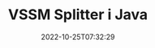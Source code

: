 ---
############################# Static ############################
layout: "auto-gen-merger"
date: 2022-10-25T07:32:29
draft: false
otherformats: dotm dotx epub html mht mhtml odp ods odt one otp ott pdf pps ppsx ppt

############################# Head ############################
head_title: "Opdel VSSM i flere filer i Java"
head_description: "Opdel en enkelt VSSM-fil i flere filer baseret på sidetal, sideintervaller, lige eller ulige sider ved hjælp af Documents Merger API."

############################# Header ############################
title: "VSSM Splitter i Java"
description: "Opdel VSSM med et par linjer med Java-kode."
bg_image: "https://cms.admin.containerize.com/templates/aspose/App_Themes/V3/images/bg/header1.png"
bg_overlay: false
button:
    enable: true
    icon: "fas fa-arrow-down"
    label: "Download gratis prøveversion"
    link: "https://downloads.groupdocs.com/merger/java"

############################# SubMenu ############################
submenu:
    enable: true

    left:
        img_alt: "GroupDocs.Merger for Java"
        image: "https://cms.admin.containerize.com/templates/groupdocs/images/product-logos/90x90-noborder/groupdocs-merger-java.png"
        product: "GroupDocs.Merger"
        platform: "Java"

    middle:
        button:

            # button loop
            - link: "https://apireference.groupdocs.com/merger/java"
              text: "API-reference"

            # button loop
            - link: "https://github.com/groupdocs-merger"
              text: "Kode eksempler"

            # button loop
            - link: "https://products.groupdocs.app/merger/family"
              text: "Live demoer"

            # button loop
            - link: "https://purchase.groupdocs.com/pricing/merger/java"
              text: "Prissætning"

    right:
        link_download: "https://downloads.groupdocs.com/merger"
        link_learn: "https://docs.groupdocs.com/merger/java"
        link_buy: "https://purchase.groupdocs.com"

############################# About ############################
about:
    enable: true
    title: "Om GroupDocs.Merger for Java API"
    content: |
        [GroupDocs.Merger for Java](/da/merger/java/) bibliotek tilbyder en enkel løsning til sikkert at flette og opdele mellem en lang række dokumentformater, herunder PDF, Microsoft Office (Word, Excel, PowerPoint, OneNote), OpenDocument, HTML, billeder og mange andre i Java-applikationer. Ved blot at tilføje et par linjer af koden kan du udføre adskillige dokumenthandlinger, såsom flyt, fjern, roter, swap, udtræk eller ændring af retningen af ​​sider i dokumenterne. Documents Merging API understøtter også forhåndsvisning af dokumentsider som et billede for at analysere dokumentstrukturen, formateringen og indholdet på siden.
        
        GroupDocs.Merger API er det rigtige valg til virksomhedsløsninger, som har brug for filopdelingsfunktioner. Disse API'er er godt understøttet på alle større operativsystemer og platforme, inklusive J2SE 7.0 (1.7), J2SE 8.0 (1.8), Java 10.

############################# Steps ############################
steps:
    enable: true
    title_left: "Opdel VSSM fil efter sider i Java"
    content_left: |
        [GroupDocs.Merger for Java](/da/merger/java/) gør det nemt for Java-udviklere at opdele en enkelt VSSM-fil i flere resulterende filer ved at implementere en få nemme trin.
        
        * Initialiser **SplitOptions** med outputfilstiformat.
        * Opret ny forekomst af **Merger** og videregiv kildedokumentstien som en konstruktørparameter.
        * Kald **split** og send **SplitOptions**-objektet for at gemme resulterende dokumenter.

    title_right: "Systemkrav"
    content_right: |
        GroupDocs.Merger for Java API'er understøttes på alle større platforme og operativsystemer. Før du udfører koden nedenfor, skal du sørge for, at du har følgende forudsætninger installeret på dit system.

        * Operativsystemer: Microsoft Windows, Linux, MacOS
        * Udviklingsmiljøer: NetBeans, IntelliJ IDEA, Eclipse
        * Rammer: J2SE 7.0 (1.7), J2SE 8.0 (1.8), Java 10
        * Download den seneste version af GroupDocs.Merger for Java fra [Maven](https://repository.groupdocs.com/webapp/#/artifacts/browse/tree/General/repo/com/groupdocs/groupdocs-merger)
         
    code: |
     {{% merger/additional-styles %}}
     {{< merger/code-merger title="Sådan opdeles VSSM fil ved hjælp af Java eksempelkode">}}

        ```java    
        // Opdel VSSM fil ved hjælp af GroupDocs.Merger for Java API
        String filePath = "input.vssm";
        String filePathOut = "output.vssm";
        
        // Initialiser SplitOptions-klassen med outputfilstiformat
        SplitOptions splitOptions = new SplitOptions(filePathOut, new int[] { 3, 6, 8 });

        // Instantiér fusion med input VSSM dokument
        Merger merger = new Merger(filePath);

        // Kald split-metoden og send SplitOptions-objektet for at gemme resulterende dokumenter
        merger.split(splitOptions);
        ```
     {{< /merger/code-merger >}}

############################# Demos ############################
demos:
    enable: true
    title: "Livedemoer - Split VSSM fil online"
    content: |
       Opdel VSSM-filen lige nu ved at besøge webstedet [GroupDocs.Merger Live Demos](https://products.groupdocs.app/splitter/vssm).
       Live-demoen har følgende fordele.
        
############################# About Formats ############################
about_formats:
    enable: true

############################# More Formats ############################
more_formats:
    enable: true
    title: "Split fil af andre formater"
    content: |
        Java dokumenterer merger & split API til filformater og billeder. Opdel nogle af de populære filformater som angivet nedenfor.

############################# Back to top ###############################
back_to_top:
    enable: true
---